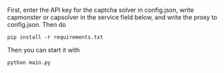 First, enter the API key for the captcha solver in config.json, write capmonster or capsolver in the service field below, and write the proxy to config.json.
Then do 
```
pip install -r requirements.txt
```
Then you can start it with 
```
python main.py
```
